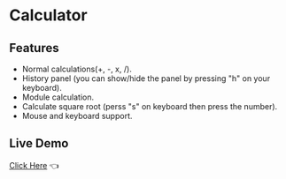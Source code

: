 # Calculator

## Features

- Normal calculations(+, -, x, /).
- History panel (you can show/hide the panel by pressing "h" on your keyboard).
- Module calculation.
- Calculate square root (perss "s" on keyboard then press the number).
- Mouse and keyboard support.

## Live Demo

[Click Here](https://scotchmint.github.io/calculator/) :point_left: